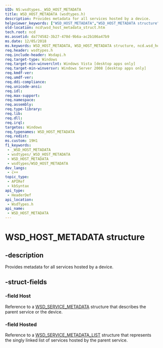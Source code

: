 ```yaml
---
UID: NS:wsdtypes._WSD_HOST_METADATA
title: WSD_HOST_METADATA (wsdtypes.h)
description: Provides metadata for all services hosted by a device.
helpviewer_keywords: ["WSD_HOST_METADATA","WSD_HOST_METADATA structure","ncd.wsd_host_metadata_struct","wsdtypes/WSD_HOST_METADATA"]
old-location: ncd\wsd_host_metadata_struct.htm
tech.root: ncd
ms.assetid: da774582-3b27-470d-9b6a-ac2b106a47b9
ms.date: 12/05/2018
ms.keywords: WSD_HOST_METADATA, WSD_HOST_METADATA structure, ncd.wsd_host_metadata_struct, wsdtypes/WSD_HOST_METADATA
req.header: wsdtypes.h
req.include-header: Wsdapi.h
req.target-type: Windows
req.target-min-winverclnt: Windows Vista [desktop apps only]
req.target-min-winversvr: Windows Server 2008 [desktop apps only]
req.kmdf-ver: 
req.umdf-ver: 
req.ddi-compliance: 
req.unicode-ansi: 
req.idl: 
req.max-support: 
req.namespace: 
req.assembly: 
req.type-library: 
req.lib: 
req.dll: 
req.irql: 
targetos: Windows
req.typenames: WSD_HOST_METADATA
req.redist: 
ms.custom: 19H1
f1_keywords:
 - _WSD_HOST_METADATA
 - wsdtypes/_WSD_HOST_METADATA
 - WSD_HOST_METADATA
 - wsdtypes/WSD_HOST_METADATA
dev_langs:
 - c++
topic_type:
 - APIRef
 - kbSyntax
api_type:
 - HeaderDef
api_location:
 - WsdTypes.h
api_name:
 - WSD_HOST_METADATA
---
```


# WSD_HOST_METADATA structure


## -description

Provides metadata for all services hosted by a device.

## -struct-fields

### -field Host

Reference to a <a href="https://docs.microsoft.com/windows/desktop/api/wsdtypes/ns-wsdtypes-wsd_service_metadata">WSD_SERVICE_METADATA</a> structure that describes the parent service or the device.

### -field Hosted

Reference to a <a href="https://docs.microsoft.com/windows/desktop/api/wsdtypes/ns-wsdtypes-wsd_service_metadata_list">WSD_SERVICE_METADATA_LIST</a> structure that represents the singly linked list of services hosted by the parent service.

